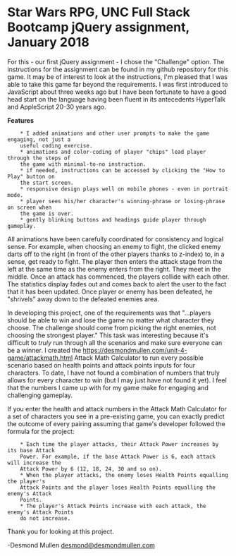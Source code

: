 # Star Wars RPG, UNC Full Stack Bootcamp jQuery assignment, January 2018

For this - our first jQuery assignment - I chose the "Challenge" option. The instructions for the assignment can be found in my github repository for this game. It may be of interest to look at the instructions, I'm pleased that I was able to take this game far beyond the requirements. I was first introduced to JavaScript about three weeks ago but I have been fortunate to have a good head start on the language having been fluent in its antecedents HyperTalk and AppleScript 20-30 years ago.

**Features**

        * I added animations and other user prompts to make the game engaging, not just a
        useful coding exercise.
        * animations and color-coding of player "chips" lead player through the steps of
        the game with minimal-to-no instruction.
        * if needed, instructions can be accessed by clicking the "How to Play" button on
        the start screen.
        * responsive design plays well on mobile phones - even in portrait mode.
        * player sees his/her character's winning-phrase or losing-phrase on screen when
        the game is over.
        * gently blinking buttons and headings guide player through gameplay.

All animations have been carefully coordinated for consistency and logical sense. For example, when choosing an enemy to fight, the clicked enemy darts off to the right (in front of the other players thanks to z-index) to, in a sense, get ready to fight. The player then enters the attack stage from the left at the same time as the enemy enters from the right. They meet in the middle. Once an attack has commenced, the players collide with each other. The statistics display fades out and comes back to alert the user to the fact that it has been updated. Once player or enemy has been defeated, he "shrivels" away down to the defeated enemies area.

In developing this project, one of the requirements was that "...players should be able to win and lose the game no matter what character they choose. The challenge should come from picking the right enemies, not choosing the strongest player." This task was interesting because it's difficult to *truly* run through all the scenarios and make sure everyone can be a winner. I created the https://desmondmullen.com/unit-4-game/attackmath.html Attack Math Calculator to run every possible scenario based on health points and attack points inputs for four characters. To date, I have not found a combination of numbers that truly allows for every character to win (but I may just have not found it yet). I feel that the numbers I came up with for my game make for engaging and challenging gameplay.

If you enter the health and attack numbers in the Attack Math Calculator for a set of
characters you see in a pre-existing game, you can exactly predict the outcome of every
pairing assuming that game's developer followed the formula for the project:

        * Each time the player attacks, their Attack Power increases by its base Attack
        Power. For example, if the base Attack Power is 6, each attack will increase the
        Attack Power by 6 (12, 18, 24, 30 and so on).
        * When the player attacks, the enemy loses Health Points equalling the player's
        Attack Points and the player loses Health Points equalling the enemy's Attack
        Points.
        * The player's Attack Points increase with each attack, the enemy's Attack Points
        do not increase.

Thank you for looking at this project.

-Desmond Mullen desmond@desmondmullen.com